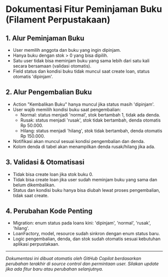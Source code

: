 # Dokumentasi Fitur Peminjaman Buku (Filament Perpustakaan)

## 1. Alur Peminjaman Buku

-   User memilih anggota dan buku yang ingin dipinjam.
-   Hanya buku dengan stok > 0 yang bisa dipilih.
-   Satu user tidak bisa meminjam buku yang sama lebih dari satu kali secara bersamaan (validasi otomatis).
-   Field status dan kondisi buku tidak muncul saat create loan, status otomatis 'dipinjam'.

## 2. Alur Pengembalian Buku

-   Action "Kembalikan Buku" hanya muncul jika status masih 'dipinjam'.
-   User wajib memilih kondisi buku saat pengembalian:
    -   Normal: status menjadi 'normal', stok bertambah 1, tidak ada denda.
    -   Rusak: status menjadi 'rusak', stok tidak bertambah, denda otomatis Rp 50.000.
    -   Hilang: status menjadi 'hilang', stok tidak bertambah, denda otomatis Rp 150.000.
-   Notifikasi akan muncul sesuai kondisi pengembalian dan denda.
-   Kolom denda di tabel akan menampilkan denda rusak/hilang jika ada.

## 3. Validasi & Otomatisasi

-   Tidak bisa create loan jika stok buku 0.
-   Tidak bisa create loan jika user sudah meminjam buku yang sama dan belum dikembalikan.
-   Status dan kondisi buku hanya bisa diubah lewat proses pengembalian, tidak saat create.

## 4. Perubahan Kode Penting

-   Migration: enum status pada loans kini: 'dipinjam', 'normal', 'rusak', 'hilang'.
-   LoanFactory, model, resource sudah sinkron dengan enum status baru.
-   Logic pengembalian, denda, dan stok sudah otomatis sesuai kebutuhan aplikasi perpustakaan.

---

_Dokumentasi ini dibuat otomatis oleh GitHub Copilot berdasarkan perubahan terakhir di source control dan permintaan user. Silakan update jika ada fitur baru atau perubahan selanjutnya._
